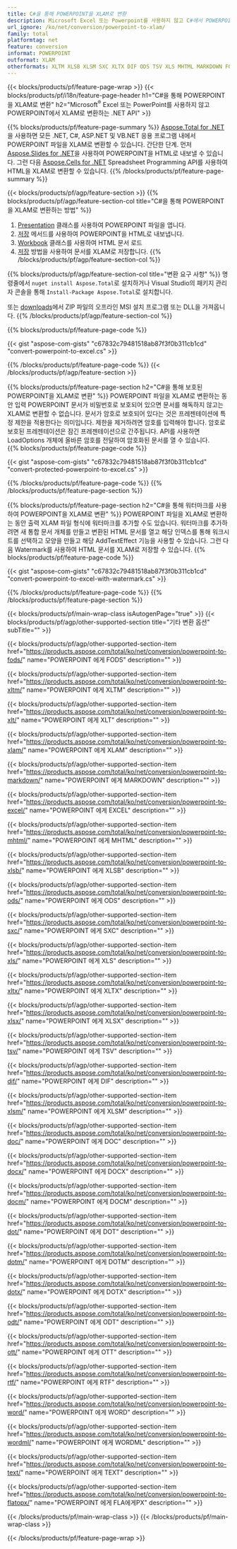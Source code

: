 ```yaml
---
title: C#을 통해 POWERPOINT을 XLAM로 변환
description: Microsoft Excel 또는 Powerpoint를 사용하지 않고 C#에서 POWERPOINT을 XLAM로 변환
url_ignore: /ko/net/conversion/powerpoint-to-xlam/
family: total
platformtag: net
feature: conversion
informat: POWERPOINT
outformat: XLAM
otherformats: XLTM XLSB XLSM SXC XLTX DIF ODS TSV XLS MHTML MARKDOWN FODS XLT XLSX XLAM EXCEL DOC DOCX DOCM DOT DOTM DOTX ODT OTT RTF WORD WORDML TEXT FLATOPX
---
```

{{< blocks/products/pf/feature-page-wrap >}}
{{< blocks/products/pf/i18n/feature-page-header h1="C#을 통해 POWERPOINT을 XLAM로 변환" h2="Microsoft<sup>&reg;</sup> Excel 또는 PowerPoint를 사용하지 않고 POWERPOINT에서 XLAM로 변환하는 .NET API" >}}

{{% blocks/products/pf/feature-page-summary %}}
[Aspose.Total for .NET](https://products.aspose.com/total/net/)을 사용하면 모든 .NET, C#, ASP.NET 및 VB.NET 응용 프로그램 내에서 POWERPOINT 파일을 XLAM로 변환할 수 있습니다. 간단한 단계. 먼저 [Aspose.Slides for .NET](https://products.aspose.com/slides/net/)을 사용하여 POWERPOINT을 HTML로 내보낼 수 있습니다. 그런 다음 [Aspose.Cells for .NET](https://products.aspose.com/cells/net/) Spreadsheet Programming API를 사용하여 HTML을 XLAM로 변환할 수 있습니다.
{{% /blocks/products/pf/feature-page-summary  %}}

{{< blocks/products/pf/agp/feature-section >}}
{{% blocks/products/pf/agp/feature-section-col title="C#을 통해 POWERPOINT을 XLAM로 변환하는 방법" %}}
1. [Presentation](https://reference.aspose.com/slides/net/aspose.slides/presentation) 클래스를 사용하여 POWERPOINT 파일을 엽니다.
2. [저장](https://reference.aspose.com/slides/net/aspose.slides.presentation/save/methods/5) 메서드를 사용하여 POWERPOINT을 HTML로 내보냅니다.
3. [Workbook](https://reference.aspose.com/cells/net/aspose.cells/workbook) 클래스를 사용하여 HTML 문서 로드
4. [저장](https://reference.aspose.com/cells/net/aspose.cells.workbook/save/methods/4) 방법을 사용하여 문서를 XLAM로 저장합니다.
{{% /blocks/products/pf/agp/feature-section-col %}}

{{% blocks/products/pf/agp/feature-section-col title="변환 요구 사항" %}}
명령줄에서 ```nuget install Aspose.Total```로 설치하거나 Visual Studio의 패키지 관리자 콘솔을 통해 ```Install-Package Aspose.Total```로 설치합니다.

또는 [downloads](https://releases.aspose.com/total/net)에서 ZIP 파일의 오프라인 MSI 설치 프로그램 또는 DLL을 가져옵니다.
{{% /blocks/products/pf/agp/feature-section-col %}}

{{% blocks/products/pf/feature-page-code %}}

{{< gist "aspose-com-gists" "c67832c79481518ab87f3f0b311cb1cd" "convert-powerpoint-to-excel.cs" >}}


{{% /blocks/products/pf/feature-page-code %}}
{{< /blocks/products/pf/agp/feature-section >}}

{{% blocks/products/pf/feature-page-section  h2="C#을 통해 보호된 POWERPOINT을 XLAM로 변환" %}}
POWERPOINT 파일을 XLAM로 변환하는 동안 입력 POWERPOINT 문서가 비밀번호로 보호되어 있으면 문서를 해독하지 않고는 XLAM로 변환할 수 없습니다. 문서가 암호로 보호되어 있다는 것은 프레젠테이션에 특정 제한을 적용한다는 의미입니다. 제한을 제거하려면 암호를 입력해야 합니다. 암호로 보호된 프레젠테이션은 잠긴 프레젠테이션으로 간주됩니다. API를 사용하면 LoadOptions 개체에 올바른 암호를 전달하여 암호화된 문서를 열 수 있습니다.  
{{% blocks/products/pf/feature-page-code %}}

{{< gist "aspose-com-gists" "c67832c79481518ab87f3f0b311cb1cd" "convert-protected-powerpoint-to-excel.cs" >}}

{{% /blocks/products/pf/feature-page-code  %}}
{{% /blocks/products/pf/feature-page-section %}}

{{% blocks/products/pf/feature-page-section  h2="C#을 통해 워터마크를 사용하여 POWERPOINT을 XLAM로 변환" %}}
POWERPOINT 파일을 XLAM로 변환하는 동안 출력 XLAM 파일 형식에 워터마크를 추가할 수도 있습니다. 워터마크를 추가하려면 새 통합 문서 개체를 만들고 변환된 HTML 문서를 열고 해당 인덱스를 통해 워크시트를 선택하고 모양을 만들고 해당 AddTextEffect 기능을 사용할 수 있습니다. 그런 다음 Watermark를 사용하여 HTML 문서를 XLAM로 저장할 수 있습니다. 
{{% blocks/products/pf/feature-page-code %}}

{{< gist "aspose-com-gists" "c67832c79481518ab87f3f0b311cb1cd" "convert-powerpoint-to-excel-with-watermark.cs" >}}

{{% /blocks/products/pf/feature-page-code  %}}
{{% /blocks/products/pf/feature-page-section %}}

{{< blocks/products/pf/main-wrap-class isAutogenPage="true" >}}
{{< blocks/products/pf/agp/other-supported-section title="기타 변환 옵션" subTitle="" >}}

{{< blocks/products/pf/agp/other-supported-section-item href="https://products.aspose.com/total/ko/net/conversion/powerpoint-to-fods/" name="POWERPOINT 에게 FODS" description="" >}}

{{< blocks/products/pf/agp/other-supported-section-item href="https://products.aspose.com/total/ko/net/conversion/powerpoint-to-xltm/" name="POWERPOINT 에게 XLTM" description="" >}}

{{< blocks/products/pf/agp/other-supported-section-item href="https://products.aspose.com/total/ko/net/conversion/powerpoint-to-xlt/" name="POWERPOINT 에게 XLT" description="" >}}

{{< blocks/products/pf/agp/other-supported-section-item href="https://products.aspose.com/total/ko/net/conversion/powerpoint-to-xlam/" name="POWERPOINT 에게 XLAM" description="" >}}

{{< blocks/products/pf/agp/other-supported-section-item href="https://products.aspose.com/total/ko/net/conversion/powerpoint-to-markdown/" name="POWERPOINT 에게 MARKDOWN" description="" >}}

{{< blocks/products/pf/agp/other-supported-section-item href="https://products.aspose.com/total/ko/net/conversion/powerpoint-to-excel/" name="POWERPOINT 에게 EXCEL" description="" >}}

{{< blocks/products/pf/agp/other-supported-section-item href="https://products.aspose.com/total/ko/net/conversion/powerpoint-to-mhtml/" name="POWERPOINT 에게 MHTML" description="" >}}

{{< blocks/products/pf/agp/other-supported-section-item href="https://products.aspose.com/total/ko/net/conversion/powerpoint-to-xlsb/" name="POWERPOINT 에게 XLSB" description="" >}}

{{< blocks/products/pf/agp/other-supported-section-item href="https://products.aspose.com/total/ko/net/conversion/powerpoint-to-ods/" name="POWERPOINT 에게 ODS" description="" >}}

{{< blocks/products/pf/agp/other-supported-section-item href="https://products.aspose.com/total/ko/net/conversion/powerpoint-to-sxc/" name="POWERPOINT 에게 SXC" description="" >}}

{{< blocks/products/pf/agp/other-supported-section-item href="https://products.aspose.com/total/ko/net/conversion/powerpoint-to-xls/" name="POWERPOINT 에게 XLS" description="" >}}

{{< blocks/products/pf/agp/other-supported-section-item href="https://products.aspose.com/total/ko/net/conversion/powerpoint-to-xltx/" name="POWERPOINT 에게 XLTX" description="" >}}

{{< blocks/products/pf/agp/other-supported-section-item href="https://products.aspose.com/total/ko/net/conversion/powerpoint-to-xlsx/" name="POWERPOINT 에게 XLSX" description="" >}}

{{< blocks/products/pf/agp/other-supported-section-item href="https://products.aspose.com/total/ko/net/conversion/powerpoint-to-tsv/" name="POWERPOINT 에게 TSV" description="" >}}

{{< blocks/products/pf/agp/other-supported-section-item href="https://products.aspose.com/total/ko/net/conversion/powerpoint-to-dif/" name="POWERPOINT 에게 DIF" description="" >}}

{{< blocks/products/pf/agp/other-supported-section-item href="https://products.aspose.com/total/ko/net/conversion/powerpoint-to-xlsm/" name="POWERPOINT 에게 XLSM" description="" >}}

{{< blocks/products/pf/agp/other-supported-section-item href="https://products.aspose.com/total/ko/net/conversion/powerpoint-to-doc/" name="POWERPOINT 에게 DOC" description="" >}}

{{< blocks/products/pf/agp/other-supported-section-item href="https://products.aspose.com/total/ko/net/conversion/powerpoint-to-docx/" name="POWERPOINT 에게 DOCX" description="" >}}

{{< blocks/products/pf/agp/other-supported-section-item href="https://products.aspose.com/total/ko/net/conversion/powerpoint-to-docm/" name="POWERPOINT 에게 DOCM" description="" >}}

{{< blocks/products/pf/agp/other-supported-section-item href="https://products.aspose.com/total/ko/net/conversion/powerpoint-to-dot/" name="POWERPOINT 에게 DOT" description="" >}}

{{< blocks/products/pf/agp/other-supported-section-item href="https://products.aspose.com/total/ko/net/conversion/powerpoint-to-dotm/" name="POWERPOINT 에게 DOTM" description="" >}}

{{< blocks/products/pf/agp/other-supported-section-item href="https://products.aspose.com/total/ko/net/conversion/powerpoint-to-dotx/" name="POWERPOINT 에게 DOTX" description="" >}}

{{< blocks/products/pf/agp/other-supported-section-item href="https://products.aspose.com/total/ko/net/conversion/powerpoint-to-odt/" name="POWERPOINT 에게 ODT" description="" >}}

{{< blocks/products/pf/agp/other-supported-section-item href="https://products.aspose.com/total/ko/net/conversion/powerpoint-to-ott/" name="POWERPOINT 에게 OTT" description="" >}}

{{< blocks/products/pf/agp/other-supported-section-item href="https://products.aspose.com/total/ko/net/conversion/powerpoint-to-rtf/" name="POWERPOINT 에게 RTF" description="" >}}

{{< blocks/products/pf/agp/other-supported-section-item href="https://products.aspose.com/total/ko/net/conversion/powerpoint-to-word/" name="POWERPOINT 에게 WORD" description="" >}}

{{< blocks/products/pf/agp/other-supported-section-item href="https://products.aspose.com/total/ko/net/conversion/powerpoint-to-wordml/" name="POWERPOINT 에게 WORDML" description="" >}}

{{< blocks/products/pf/agp/other-supported-section-item href="https://products.aspose.com/total/ko/net/conversion/powerpoint-to-text/" name="POWERPOINT 에게 TEXT" description="" >}}

{{< blocks/products/pf/agp/other-supported-section-item href="https://products.aspose.com/total/ko/net/conversion/powerpoint-to-flatopx/" name="POWERPOINT 에게 FLA에게PX" description="" >}}


{{< /blocks/products/pf/main-wrap-class >}}
{{< /blocks/products/pf/main-wrap-class >}}

{{< /blocks/products/pf/feature-page-wrap >}}